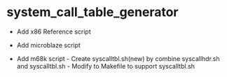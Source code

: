 # system_call_table_generator

- Add x86 Reference script

- Add microblaze script

- Add m68k script
      - Create syscalltbl.sh(new) by combine syscallhdr.sh and syscalltbl.sh
      - Modify to Makefile to support syscalltbl.sh
